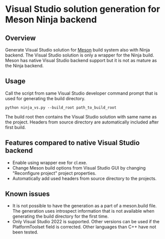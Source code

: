 # Visual Studio solution generation for Meson Ninja backend

## Overview
Generate Visual Studio solution for [Meson](https://mesonbuild.com/) build system also with Ninja backend. The Visual Studio solution is only a wrapper for the Ninja build. Meson has native Visual Studio backend support but it is not as mature as the Ninja backend. 

## Usage
Call the script from same Visual Studio developer command prompt that is used for generating the build directory.
```
python ninja_vs.py --build_root path_to_build_root
```
The build root then contains the Visual Studio solution with same name as the project. Headers from source directory are automatically included after first build.

## Features compared to native Visual Studio backend
* Enable using wrapper exe for cl.exe.
* Change Meson build options from Visual Studio GUI by changing "Reconfigure project" project properties.
* Automatically add used headers from source directory to the projects.


## Known issues
* It is not possible to have the generation as a part of a meson.build file. The generation uses introspect information that is not available when generating the build directory for the first time.
* Only Visual Studio 2022 is supported. Other versions can be used if the PlatformToolset field is corrected. Other languages than C++ have not been tested.

